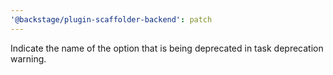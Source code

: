 ```yaml
---
'@backstage/plugin-scaffolder-backend': patch
---
```


Indicate the name of the option that is being deprecated in task deprecation warning.
